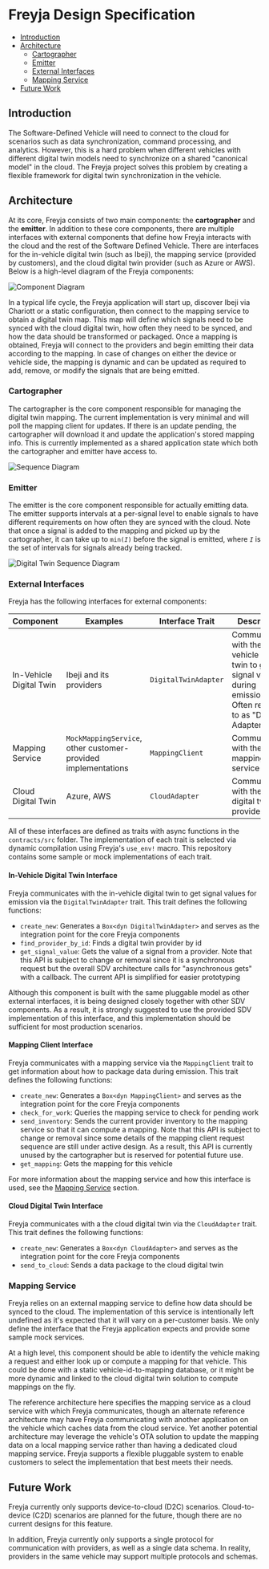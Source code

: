 # Freyja Design Specification

- [Introduction](#introduction)
- [Architecture](#architecture)
  - [Cartographer](#cartographer)
  - [Emitter](#emitter)
  - [External Interfaces](#external-interfaces)
  - [Mapping Service](#mapping-service)
- [Future Work](#future-work)

## Introduction

The Software-Defined Vehicle will need to connect to the cloud for scenarios such as data synchronization, command processing, and analytics. However, this is a hard problem when different vehicles with different digital twin models need to synchronize on a shared "canonical model" in the cloud. The Freyja project solves this problem by creating a flexible framework for digital twin synchronization in the vehicle.

## Architecture

At its core, Freyja consists of two main components: the **cartographer** and the **emitter**. In addition to these core components, there are multiple interfaces with external components that define how Freyja interacts with the cloud and the rest of the Software Defined Vehicle. There are interfaces for the in-vehicle digital twin (such as Ibeji), the mapping service (provided by customers), and the cloud digital twin provider (such as Azure or AWS). Below is a high-level diagram of the Freyja components:

![Component Diagram](../diagrams/freyja_components.svg)

In a typical life cycle, the Freyja application will start up, discover Ibeji via Chariott or a static configuration, then connect to the mapping service to obtain a digital twin map. This map will define which signals need to be synced with the cloud digital twin, how often they need to be synced, and how the data should be transformed or packaged. Once a mapping is obtained, Freyja will connect to the providers and begin emitting their data according to the mapping. In case of changes on either the device or vehicle side, the mapping is dynamic and can be updated as required to add, remove, or modify the signals that are being emitted.

### Cartographer

The cartographer is the core component responsible for managing the digital twin mapping. The current implementation is very minimal and will poll the mapping client for updates. If there is an update pending, the cartographer will download it and update the application's stored mapping info. This is currently implemented as a shared application state which both the cartographer and emitter have access to.

![Sequence Diagram](../diagrams/mapping_service_to_cartographer_sequence.svg)

### Emitter

The emitter is the core component responsible for actually emitting data. The emitter supports intervals at a per-signal level to enable signals to have different requirements on how often they are synced with the cloud. Note that once a signal is added to the mapping and picked up by the cartographer, it can take up to `min(`*`I`*`)` before the signal is emitted, where *`I`* is the set of intervals for signals already being tracked.

![Digital Twin Sequence Diagram](../diagrams/digital_twin_to_emitter_sequence.svg)

### External Interfaces

Freyja has the following interfaces for external components:

Component|Examples|Interface Trait|Description
-|-|-|-
In-Vehicle Digital Twin|Ibeji and its providers|`DigitalTwinAdapter`|Communicates with the in-vehicle digital twin to get signal values during emission. Often referred to as "DT Adapter"
Mapping Service|`MockMappingService`, other customer-provided implementations|`MappingClient`|Communicates with the mapping service
Cloud Digital Twin|Azure, AWS|`CloudAdapter`|Communicates with the cloud digital twin provider

All of these interfaces are defined as traits with async functions in the `contracts/src` folder. The implementation of each trait is selected via dynamic compilation using Freyja's `use_env!` macro. This repository contains some sample or mock implementations of each trait.

#### In-Vehicle Digital Twin Interface

Freyja communicates with the in-vehicle digital twin to get signal values for emission via the `DigitalTwinAdapter` trait. This trait defines the following functions:

- `create_new`: Generates a `Box<dyn DigitalTwinAdapter>` and serves as the integration point for the core Freyja components
- `find_provider_by_id`: Finds a digital twin provider by id
- `get_signal_value`: Gets the value of a signal from a provider. Note that this API is subject to change or removal since it is a synchronous request but the overall SDV architecture calls for "asynchronous gets" with a callback. The current API is simplified for easier prototyping

Although this component is built with the same pluggable model as other external interfaces, it is being designed closely together with other SDV components. As a result, it is strongly suggested to use the provided SDV implementation of this interface, and this implementation should be sufficient for most production scenarios.

#### Mapping Client Interface

Freyja communicates with a mapping service via the `MappingClient` trait to get information about how to package data during emission. This trait defines the following functions:

- `create_new`: Generates a `Box<dyn MappingClient>` and serves as the integration point for the core Freyja components
- `check_for_work`: Queries the mapping service to check for pending work
- `send_inventory`: Sends the current provider inventory to the mapping service so that it can compute a mapping. Note that this API is subject to change or removal since some details of the mapping client request sequence are still under active design. As a result, this API is currently unused by the cartographer but is reserved for potential future use.
- `get_mapping`: Gets the mapping for this vehicle

For more information about the mapping service and how this interface is used, see the [Mapping Service](#mapping-service) section.

#### Cloud Digital Twin Interface

Freyja communicates with a the cloud digital twin via the `CloudAdapter` trait. This trait defines the following functions:

- `create_new`: Generates a `Box<dyn CloudAdapter>` and serves as the integration point for the core Freyja components
- `send_to_cloud`: Sends a data package to the cloud digital twin

### Mapping Service

Freyja relies on an external mapping service to define how data should be synced to the cloud. The implementation of this service is intentionally left undefined as it's expected that it will vary on a per-customer basis. We only define the interface that the Freyja application expects and provide some sample mock services.

At a high level, this component should be able to identify the vehicle making a request and either look up or compute a mapping for that vehicle. This could be done with a static vehicle-id-to-mapping database, or it might be more dynamic and linked to the cloud digital twin solution to compute mappings on the fly.

The reference architecture here specifies the mapping service as a cloud service with which Freyja communicates, though an alternate reference architecture may have Freyja communicating with another application on the vehicle which caches data from the cloud service. Yet another potential architecture may leverage the vehicle's OTA solution to update the mapping data on a local mapping service rather than having a dedicated cloud mapping service. Freyja supports a flexible pluggable system to enable customers to select the implementation that best meets their needs.

## Future Work

Freyja currently only supports device-to-cloud (D2C) scenarios. Cloud-to-device (C2D) scenarios are planned for the future, though there are no current designs for this feature.

In addition, Freyja currently only supports a single protocol for communication with providers, as well as a single data schema. In reality, providers in the same vehicle may support multiple protocols and schemas.
